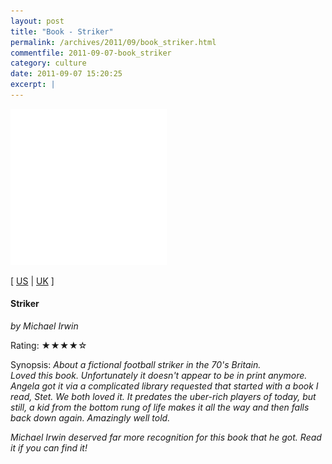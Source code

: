 ```yaml
---
layout: post
title: "Book - Striker"
permalink: /archives/2011/09/book_striker.html
commentfile: 2011-09-07-book_striker
category: culture
date: 2011-09-07 15:20:25
excerpt: |
---
```


<img class="photo right" src="/assets/images/0233977929.jpg" width="250" alt="Striker cover"/>

\[ [US](http://www.amazon.com/o/asin/0233977929) | [UK](http://www.amazon.co.uk/o/asin/0233977929) \]

#### Striker

<em>by Michael Irwin</em>

Rating: ★★★★☆

<div class="book_synopsis" markdown="1">
Synopsis: <em/>About a fictional football striker in the 70's Britain.

</div>
Loved this book. Unfortunately it doesn't appear to be in print anymore. Angela got it via a complicated library requested that started with a book I read, Stet. We both loved it. It predates the uber-rich players of today, but still, a kid from the bottom rung of life makes it all the way and then falls back down again. Amazingly well told.

Michael Irwin deserved far more recognition for this book that he got. Read it if you can find it!
